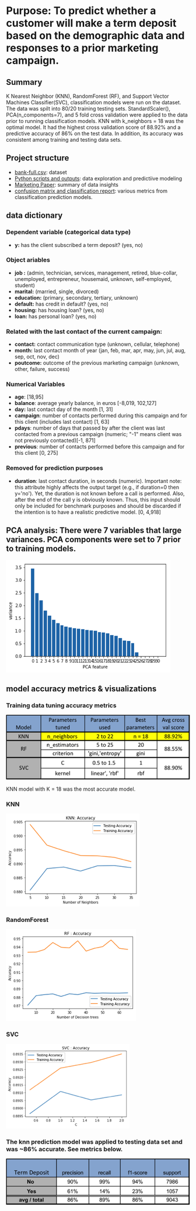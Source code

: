 # Purpose: To predict whether a customer will make a term deposit based on the demographic data and responses to a prior marketing campaign. 

## Summary 
K Nearest Neighbor (KNN), RandomForest (RF), and Support Vector Machines Classifier(SVC), classification models were run on the dataset. The data was spilt into 80/20 training testing sets. StandardScaler(), PCA(n_components=7), and 5 fold cross validation were applied to the data prior to running classification models. KNN with k_neighbors = 18 was the optimal model. It had the highest cross validation score of 88.92% and a predictive accuracy of 86% on the test data. In addition, its accuracy was consistent among training and testing data sets. 

##  Project structure
* [bank-full.csv](Python/ML-Marketing/bank-full.csv): dataset
* [Python scripts and outputs](Python/ML-Marketing/Bank%20marketing-PCA.ipynb): data exploration and predictiive modeling
* [Marketing  Paper](Python/ML-Marketing/Bank%20Marketing%20project%20paper.docx): summary of data insights
* [confusion matrix and classification report](Python/ML-Marketing/confusion,%20classification%20reports.xlsx): various metrics from classification prediction models.

## data dictionary

### Dependent variable (categorical data type)
* **y:** has the client subscribed a term deposit? (yes, no)

### Object ariables 

* **job :** (admin, technician, services, management, retired, blue-collar, unemployed, entrepreneur, housemaid, unknown, self-employed, student)
* **marital:** (married, single, divorced)
* **education:** (primary, secondary, tertiary, unknown)
* **default:** has credit in default? (yes, no)
* **housing:** has housing loan? (yes, no)
* **loan:** has personal loan? (yes, no)

### Related with the last contact of the current campaign:
* **contact:** contact communication type (unknown, cellular, telephone)
* **month:** last contact month of year (jan, feb, mar, apr, may, jun, jul, aug, sep, oct, nov, dec)
* **poutcome:** outcome of the previous marketing campaign (unknown, other, failure, success)

### Numerical Variables
* **age**: [18,95]
* **balance**: average yearly balance, in euros [-8,019, 102,127]
* **day:** last contact day of the month [1, 31]
* **campaign**: number of contacts performed during this campaign and for this client (includes last contact) [1, 63]
* **pdays**: number of days that passed by after the client was last contacted from a previous campaign (numeric; "-1" means client was not previously contacted)[-1, 871]
* **previous**: number of contacts performed before this campaign and for this client [0, 275]

### Removed for prediction purposes
* **duration**: last contact duration, in seconds (numeric). Important note: this attribute highly affects the output target (e.g., if duration=0 then y='no'). Yet, the duration is not known before a call is performed. Also, after the end of the call y is obviously known. Thus, this input should only be included for benchmark purposes and should be discarded if the intention is to have a realistic predictive model. [0, 4,918]



## PCA analysis: There were 7 variables that large variances. PCA components were set to 7 prior to training models. 
![PCA](Python/ML-Marketing/images/PCA.png)

## model accuracy metrics & visualizations 
### Training data tuning accuracy metrics
![metrics](Python/ML-Marketing/images/training.png)

KNN model with K = 18 was the most accurate model.

### KNN
![knn](https://github.com/nlynch504/data-analytics-portfolio/blob/master/Python/ML-Marketing/images/knn.png)
### RandomForest
![rf](Python/ML-Marketing/images/rf.png)
### SVC
![SVC](Python/ML-Marketing/images/svc.png)

### The knn prediction model was applied to testing data set and was ~86% accurate. See metrics below.

![test](Python/ML-Marketing/images/prediction.png)



